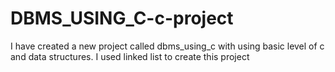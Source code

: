 # DBMS_USING_C-c-project
I have created a new project called dbms_using_c with using basic level of c and data structures. I used linked list to create this project
